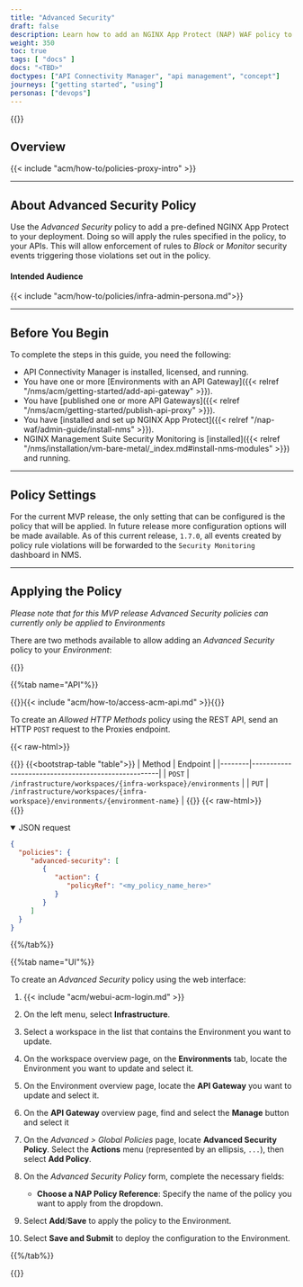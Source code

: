 ```yaml
---
title: "Advanced Security"
draft: false
description: Learn how to add an NGINX App Protect (NAP) WAF policy to your Environment by using the Advanced Security policy in NGINX Management Suite API Connectivity Manager.
weight: 350
toc: true
tags: [ "docs" ]
docs: "<TBD>"
doctypes: ["API Connectivity Manager", "api management", "concept"]
journeys: ["getting started", "using"]
personas: ["devops"]
---
```


{{<custom-styles>}}

## Overview

{{< include "acm/how-to/policies-proxy-intro" >}}

---

## About Advanced Security Policy

Use the *Advanced Security* policy to add a pre-defined NGINX App Protect to your deployment. Doing so will apply the rules specified in the policy, to your APIs.
This will allow enforcement of rules to *Block* or *Monitor* security events triggering those violations set out in the policy.

#### Intended Audience

{{< include "acm/how-to/policies/infra-admin-persona.md">}}

---

## Before You Begin

To complete the steps in this guide, you need the following:

- API Connectivity Manager is installed, licensed, and running.
- You have one or more [Environments with an API Gateway]({{< relref "/nms/acm/getting-started/add-api-gateway" >}}).
- You have [published one or more API Gateways]({{< relref "/nms/acm/getting-started/publish-api-proxy" >}}).
- You have [installed and set up NGINX App Protect]({{< relref "/nap-waf/admin-guide/install-nms" >}}).
- NGINX Management Suite Security Monitoring is [installed]({{< relref "/nms/installation/vm-bare-metal/_index.md#install-nms-modules" >}}) and running.

---

## Policy Settings

For the current MVP release, the only setting that can be configured is the policy that will be applied. In future release more configuration options will be made available.
As of this current release, `1.7.0`, all events created by policy rule violations will be forwarded to the `Security Monitoring` dashboard in NMS.

---

## Applying the Policy

*Please note that for this MVP release Advanced Security policies can currently only be applied to Environments*

There are two methods available to allow adding an *Advanced Security* policy to your *Environment*:

{{<tabs name="add_advanced_security_policy">}}

{{%tab name="API"%}}

{{<see-also>}}{{< include "acm/how-to/access-acm-api.md" >}}{{</see-also>}}

To create an *Allowed HTTP Methods* policy using the REST API, send an HTTP `POST` request to the Proxies endpoint.

{{< raw-html>}}<div class="table-responsive">{{</raw-html>}}
{{<bootstrap-table "table">}}
| Method | Endpoint                                           |
|--------|----------------------------------------------------|
| `POST` | `/infrastructure/workspaces/{infra-workspace}/environments` |
| `PUT` | `/infrastructure/workspaces/{infra-workspace}/environments/{environment-name}` |
{{</bootstrap-table>}}
{{< raw-html>}}</div>{{</raw-html>}}

<details open>
<summary>JSON request</summary>

```json
{
  "policies": {
     "advanced-security": [
        {
           "action": {
              "policyRef": "<my_policy_name_here>"
           }
        }
     ]
  }
}
```
</details>

{{%/tab%}}

{{%tab name="UI"%}}

To create an *Advanced Security* policy using the web interface:

1. {{< include "acm/webui-acm-login.md" >}}
2. On the left menu, select **Infrastructure**.
3. Select a workspace in the list that contains the Environment you want to update.
4. On the workspace overview page, on the **Environments** tab, locate the Environment you want to update and select it.
5. On the Environment overview page, locate the **API Gateway** you want to update and select it.
6. On the **API Gateway** overview page, find and select the **Manage** button and select it
7. On the *Advanced > Global Policies* page, locate **Advanced Security Policy**. Select the **Actions** menu (represented by an ellipsis, `...`), then select **Add Policy**.
8. On the *Advanced Security Policy* form, complete the necessary fields:

   - **Choose a NAP Policy Reference**: Specify the name of the policy you want to apply from the dropdown.

9. Select **Add**/**Save** to apply the policy to the Environment.
10. Select **Save and Submit** to deploy the configuration to the Environment.

{{%/tab%}}

{{</tabs>}}

